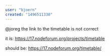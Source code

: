 ```yaml
---
user: "bjoern"
created: "1496511330"
---
```


@joreg the link to the timetable is not correct

it is: 
https://17.nodeforum.org/projects/timetable

should be:
https://17.nodeforum.org/timetable/

